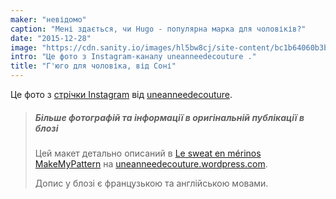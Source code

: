 ```yaml
---
maker: "невідомо"
caption: "Мені здається, чи Hugo - популярна марка для чоловіків?"
date: "2015-12-28"
image: "https://cdn.sanity.io/images/hl5bw8cj/site-content/bc1b64060b3b0907157c2e1608b2b2610b81a4b0-1080x1080.jpg"
intro: "Це фото з Instagram-каналу uneanneedecouture ."
title: "Г'юго для чоловіка, від Соні"
---
```


Це фото з [стрічки Instagram](https://www.instagram.com/p/_1j7FSgynG/)  від [uneanneedecouture](https://uneanneedecouture.wordpress.com/).

> ##### Більше фотографій та інформації в оригінальній публікації в блозі
> 
> Цей макет детально описаний в [Le sweat en m&eacute;rinos MakeMyPattern](https://uneanneedecouture.wordpress.com/2015/12/28/le-sweat-en-merinos-makemypattern/) на [uneanneedecouture.wordpress.com](https://uneanneedecouture.wordpress.com/).
> 
> Допис у блозі є французькою та англійською мовами.

